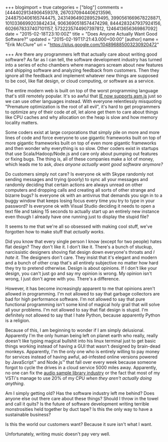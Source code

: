 +++
blogimport = true
categories = ["blog"]
comments = [4444029134906459378, 2670370944406213596, 2448750406165744475, 2431496490289529495, 3990561669678228871, 1010336699203842434, 9063690518574474298, 8444283247937924156, 6026678337407101157, 5732235744907397812, 1246413656369867092]
date = "2015-02-18T23:10:00Z"
title = "Does Anyone Actually Want Good Software?"
updated = "2015-02-19T17:21:43.000+00:00"
[author]
name = "Erik McClure"
uri = "https://plus.google.com/104896885003230920472"

+++
Are there any programmers left that actually care about writing good software? As far as I can tell, the software development industry has turned into a series of echo chambers where managers scream about new features and shipping software and analyzing feedback from customers. Then they ignore all the feedback and implement whatever new things are supposed to be cool, like flat design, or cloud computing, or software as a service.

The entire modern web is built on top of the worst programming language that's still remotely popular. It's so awful that [IE now supports asm.js](http://blogs.msdn.com/b/ie/archive/2015/02/18/bringing-asm-js-to-the-chakra-javascript-engine-in-windows-10.aspx) just so we can use other languages instead. With everyone relentlessly misquoting "Premature optimization is the root of all evil", it's hard to get programmers to optimize any of their code *at all*, let alone get them to care about things like CPU caches and why allocation on the heap is slow and how memory locality matters.

Some coders exist at large corporations that simply pile on more and more lines of code and force everyone to use gigantic frameworks built on top of more gigantic frameworks built on top of even more gigantic frameworks and then wonder why everything is so slow. Other coders exist in startups that use Scala/Hadoop/Node.js and care only about pumping out features or fixing bugs. The thing is, all of these companies make a lot of money, which leads me to ask, *does anyone actually want good software anymore?*

Do customers simply not care? Is everyone ok with Skype randomly not sending messages and trying (poorly) to sync all your messages and randomly deciding that certain actions are always unread on other computers and dropping calls and creating all sorts of other strange and bizarre bugs? Is everyone ok with an antivirus that demands you sign in to a buggy window that keeps losing focus every time you try to type in your password? Is everyone ok with Visual Studio deciding it needs to open a text file and taking 15 seconds to actually start up an entirely new instance even though I already have one running just to display the stupid file?

It seems to me that we're all so obsessed with making cool stuff, we've forgotten how to make stuff that *actually works*.

Did you know that every single person I know (except for two people) hates flat design? They don't like it. I don't like it. There's a bunch of stuckup, narcissistic designers shoving flat design down everyone's throats and *I hate it*. The designers don't care. They insist that it's elegant and modern and a bunch of other crap that's all entirely subjective no matter how hard they try to pretend otherwise. Design is about opinions. If I don't like your design, you can't just go and say my opinion is wrong. My opinion isn't wrong, I just don't agree with you. There's a difference.

However, it has become increasingly apparent to me that opinions aren't allowed in programming. I'm not allowed to say that garbage collectors are bad for high performance software. I'm not allowed to say that pure functional programming isn't some kind of magical holy grail that will solve all your problems. I'm not allowed to say that flat design is stupid. I'm definitely not allowed to say that I hate Python, because apparently Python is a religion.

Because of this, I am beginning to wonder if I am simply delusional. Apparently I'm the only human being left on planet earth who really, really doesn't like typing magical bullshit into his linux terminal just to get basic things working instead of having a GUI that wasn't designed by brain-dead monkeys. Apparently, I'm the only one who is entirely willing to pay money for services instead of having awful, ad-infested online versions powered by JavaScript&trade; and Node.js&trade; that fall over every week because someone forgot to cycle the drives in a cloud service 5000 miles away. Apparently, no one can fix the [audio sample library industry](http://blackhole12.blogspot.com/2014/11/how-not-to-sell-software.html) or the fact that most of my VSTi's manage to use 20% of my CPU *when they aren't actually doing anything*.

Am I simply getting old? Has the software industry left me behind? Does anyone else out there care about these things? Should I throw in the towel and call it quits? Is the future of software development writing terrible monstrosities held together by duct tape? Is this the only way to have a sustainable business?

Is this the world our customers want? Because it sure isn't what I want.

Unfortunately, writing music doesn't pay very well.
